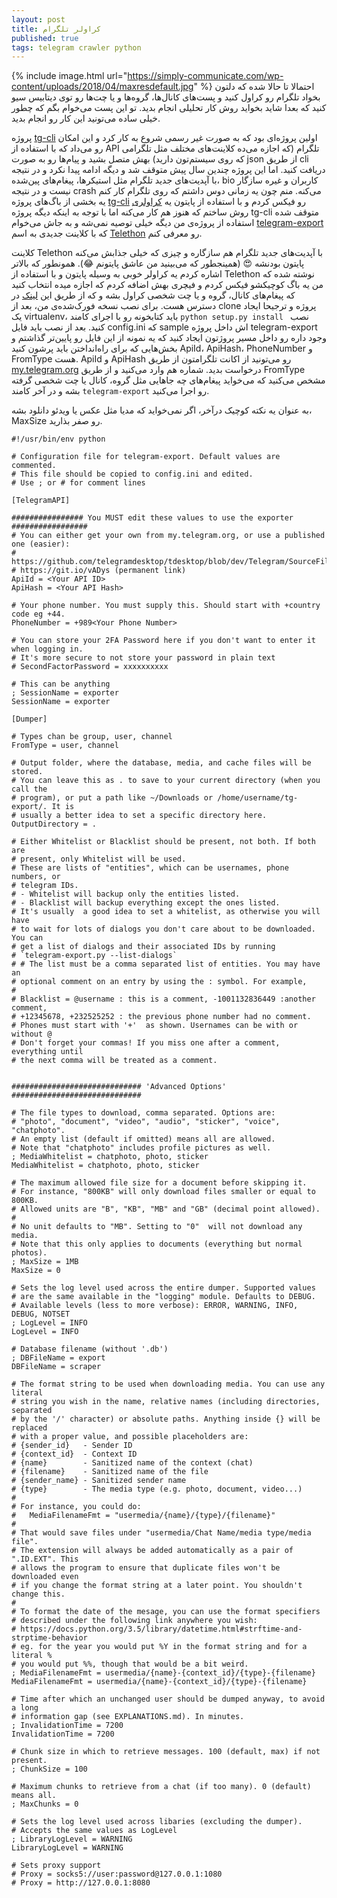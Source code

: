 ```yaml
---
layout: post
title: کراولر تلگرام
published: true
tags: telegram crawler python
---
```


{% include image.html
url="https://simply-communicate.com/wp-content/uploads/2018/04/maxresdefault.jpg"
%} احتمالا تا حالا شده که دلتون بخواد تلگرام رو کراول کنید و پست‌های
کانال‌ها، گروه‌ها و یا چت‌ها رو توی دیتابیس سیو کنید که بعدا شاید بخواید 
روش کار تحلیلی انجام بدید. تو این پست می‌خوام بگم که چطور خیلی ساده
می‌تونید این کار رو انجام بدید.

پروژه
[tg-cli](https://github.com/vysheng/tg) اولین پروژه‌ای بود که به صورت
غیر رسمی شروع به کار کرد و این امکان رو می‌داد که با استفاده از API
تلگرام (که اجازه می‌ده کلاینت‌های مختلف مثل تلگرامی که روی سیستم‌تون
دارید) بهش متصل بشید و پیام‌ها رو به صورت json از طریق cli دریافت کنید.
اما این پروژه چندین سال پیش متوقف شد و دیگه ادامه پیدا نکرد و در نتیجه
با آپدیت‌های جدید تلگرام مثل استیکرها، پیغام‌های پین‌شده، bio کاربران و
غیره سازگار نیست و در نتیجه crash می‌کنه. منم چون یه زمانی دوس داشتم که
روی تلگرام کار کنم یه بخشی از باگ‌های پروژه
[tg-cli](https://github.com/vysheng/tg) رو فیکس کردم و با استفاده از
پایتون یه
[کراولری](https://github.com/vhdmsm/tg_crawler) روش ساختم که هنوز هم کار
می‌کنه اما با توجه به اینکه دیگه پروژه tg-cli متوقف شده استفاده از
پروژه‌ی من دیگه خیلی توصیه نمی‌شه و به جاش می‌خوام
[telegram-export](https://github.com/expectocode/telegram-export) که با
کلاینت جدیدی به اسم
[Telethon](https://github.com/LonamiWebs/Telethon) رو معرفی کنم.

کلاینت Telethon با آپدیت‌های جدید تلگرام هم سازگاره و چیزی که خیلی جذابش
می‌کنه پایتون بودنشه 😍 (همینجطور که می‌بینید من عاشق پایتونم 😂).
همونطور که بالاتر اشاره کردم یه کراولر خوبی به وسیله پایتون و با استفاده
از Telethon نوشته شده که من یه باگ کوچیکشو فیکس کردم و فیچری بهش اضافه
کردم که اجازه میده انتخاب کنید که پیغام‌های کانال، گروه و یا چت شخصی
کراول بشه و که از طریق این
[لینک](https://github.com/expectocode/telegram-export) در دسترس هست.
برای نصب نسخه فورک‌شده‌ی من، بعد از clone پروژه و ترجیحا ایجاد یک
virtualenv، باید کتابخونه رو با اجرای کامند `python setup.py install `
نصب کنید. بعد از نصب باید فایل config.ini که sample اش داخل پروژه
telegram-export وجود داره رو داخل مسیر پروژتون ایجاد کنید که یه نمونه از
این فایل رو پایین‌تر گذاشتم و بخش‌هایی که برای راه‌انداختن باید پرشون کنید
ApiId، ApiHash، PhoneNumber و FromType هست. ApiId و ApiHash رو می‌تونید
از اکانت تلگرامتون از طریق
[my.telegram.org](https://my.telegram.org/) درخواست بدید. شماره هم وارد
می‌کنید و از طریق FromType مشخص می‌کنید که می‌خواید پیغام‌های چه جاهایی مثل
گروه، کانال یا چت شخصی گرفته بشه و در آخر کامند `telegram-export` رو
اجرا می‌کنید.
 
به عنوان یه نکته کوچیک درآخر، اگر نمی‌خواید که مدیا مثل عکس یا ویدئو
دانلود بشه، MaxSize رو صفر بذارید.
```
#!/usr/bin/env python

# Configuration file for telegram-export. Default values are commented.
# This file should be copied to config.ini and edited.
# Use ; or # for comment lines

[TelegramAPI]

################ You MUST edit these values to use the exporter #################
# You can either get your own from my.telegram.org, or use a published one (easier):
# https://github.com/telegramdesktop/tdesktop/blob/dev/Telegram/SourceFiles/config.h#L222
# https://git.io/vADys (permanent link)
ApiId = <Your API ID>
ApiHash = <Your API Hash>

# Your phone number. You must supply this. Should start with +country code eg +44.
PhoneNumber = +989<Your Phone Number>

# You can store your 2FA Password here if you don't want to enter it when logging in.
# It's more secure to not store your password in plain text
# SecondFactorPassword = xxxxxxxxxx

# This can be anything
; SessionName = exporter
SessionName = exporter

[Dumper]

# Types chan be group, user, channel
FromType = user, channel

# Output folder, where the database, media, and cache files will be stored.
# You can leave this as . to save to your current directory (when you call the
# program), or put a path like ~/Downloads or /home/username/tg-export/. It is
# usually a better idea to set a specific directory here.
OutputDirectory = .

# Either Whitelist or Blacklist should be present, not both. If both are
# present, only Whitelist will be used.
# These are lists of "entities", which can be usernames, phone numbers, or
# telegram IDs.
# - Whitelist will backup only the entities listed.
# - Blacklist will backup everything except the ones listed.
# It's usually  a good idea to set a whitelist, as otherwise you will have
# to wait for lots of dialogs you don't care about to be downloaded. You can
# get a list of dialogs and their associated IDs by running
# `telegram-export.py --list-dialogs`
# # The list must be a comma separated list of entities. You may have an
# optional comment on an entry by using the : symbol. For example,
#
# Blacklist = @username : this is a comment, -1001132836449 :another comment,
# +12345678, +232525252 : the previous phone number had no comment.
# Phones must start with '+'  as shown. Usernames can be with or without @
# Don't forget your commas! If you miss one after a comment, everything until
# the next comma will be treated as a comment.


############################# 'Advanced Options' #############################

# The file types to download, comma separated. Options are:
# "photo", "document", "video", "audio", "sticker", "voice", "chatphoto".
# An empty list (default if omitted) means all are allowed.
# Note that "chatphoto" includes profile pictures as well.
; MediaWhitelist = chatphoto, photo, sticker
MediaWhitelist = chatphoto, photo, sticker

# The maximum allowed file size for a document before skipping it.
# For instance, "800KB" will only download files smaller or equal to 800KB.
# Allowed units are "B", "KB", "MB" and "GB" (decimal point allowed).
#
# No unit defaults to "MB". Setting to "0"  will not download any media.
# Note that this only applies to documents (everything but normal photos).
; MaxSize = 1MB
MaxSize = 0

# Sets the log level used across the entire dumper. Supported values
# are the same available in the "logging" module. Defaults to DEBUG.
# Available levels (less to more verbose): ERROR, WARNING, INFO, DEBUG, NOTSET
; LogLevel = INFO
LogLevel = INFO

# Database filename (without '.db')
; DBFileName = export
DBFileName = scraper

# The format string to be used when downloading media. You can use any literal
# string you wish in the name, relative names (including directories, separated
# by the '/' character) or absolute paths. Anything inside {} will be replaced
# with a proper value, and possible placeholders are:
# {sender_id}   - Sender ID
# {context_id}  - Context ID
# {name}        - Sanitized name of the context (chat)
# {filename}    - Sanitized name of the file
# {sender_name} - Sanitized sender name
# {type}        - The media type (e.g. photo, document, video...)
#
# For instance, you could do:
#   MediaFilenameFmt = "usermedia/{name}/{type}/{filename}"
#
# That would save files under "usermedia/Chat Name/media type/media file".
# The extension will always be added automatically as a pair of ".ID.EXT". This
# allows the program to ensure that duplicate files won't be downloaded even
# if you change the format string at a later point. You shouldn't change this.
#
# To format the date of the mesage, you can use the format specifiers
# described under the following link anywhere you wish:
# https://docs.python.org/3.5/library/datetime.html#strftime-and-strptime-behavior
# eg. for the year you would put %Y in the format string and for a literal %
# you would put %%, though that would be a bit weird.
; MediaFilenameFmt = usermedia/{name}-{context_id}/{type}-{filename}
MediaFilenameFmt = usermedia/{name}-{context_id}/{type}-{filename}

# Time after which an unchanged user should be dumped anyway, to avoid a long
# information gap (see EXPLANATIONS.md). In minutes.
; InvalidationTime = 7200
InvalidationTime = 7200

# Chunk size in which to retrieve messages. 100 (default, max) if not present.
; ChunkSize = 100

# Maximum chunks to retrieve from a chat (if too many). 0 (default) means all.
; MaxChunks = 0

# Sets the log level used across libaries (excluding the dumper).
# Accepts the same values as LogLevel
; LibraryLogLevel = WARNING
LibraryLogLevel = WARNING

# Sets proxy support
# Proxy = socks5://user:password@127.0.0.1:1080
# Proxy = http://127.0.0.1:8080
```